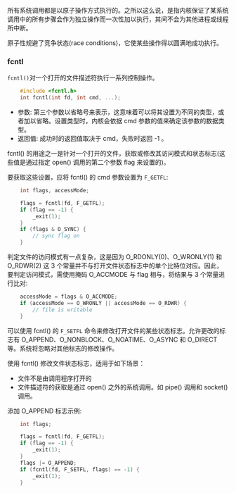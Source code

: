 
所有系统调用都是以原子操作方式执行的。之所以这么说，是指内核保证了某系统调用中的所有步骤会作为独立操作而一次性加以执行，其间不会为其他进程或线程所中断。

原子性规避了竞争状态(race conditions)，它使某些操作得以圆满地成功执行。

### fcntl

`fcntl()`对一个打开的文件描述符执行一系列控制操作。
```c
    #include <fcntl.h>
    int fcntl(int fd, int cmd, ...);
```
- 参数: 第三个参数以省略号来表示，这意味着可以将其设置为不同的类型，或者加以省略。设置类型时，内核会依据 cmd 参数的值来确定该参数的数据类型。
- 返回值: 成功时的返回值取决于 cmd，失败时返回 -1 。

fcntl() 的用途之一是针对一个打开的文件，获取或修改其访问模式和状态标志(这些值是通过指定 open() 调用的第二个参数 flag 来设置的)。

要获取这些设置，应将 fcntl() 的 cmd 参数设置为 `F_GETFL`:
```c
    int flags, accessMode;

    flags = fcntl(fd, F_GETFL);
    if (flag == -1) {
        _exit(1);     
    }
    if (flags & O_SYNC) {
        // sync flag on
    }
```

判定文件的访问模式有一点复杂，这是因为 O_RDONLY(0)、O_WRONLY(1) 和 O_RDWR(2) 这 3 个常量并不与打开文件状态标志中的单个比特位对应。因此，要判定访问模式，需使用掩码 O_ACCMODE 与 flag 相与，将结果与 3 个常量进行比对:
```c
    accessMode = flags & O_ACCMODE;
    if (accessMode == O_WRONLY || accessMode == O_RDWR) {
        // file is writable
    }
```

可以使用 fcntl() 的 `F_SETFL` 命令来修改打开文件的某些状态标志。允许更改的标志有 O_APPEND、O_NONBLOCK、O_NOATIME、O_ASYNC 和 O_DIRECT 等。系统将忽略对其他标志的修改操作。

使用 fcntl() 修改文件状态标志，适用于如下场景：
- 文件不是由调用程序打开的
- 文件描述符的获取是通过 open() 之外的系统调用。如 pipe() 调用和 socket() 调用。

添加 O_APPEND 标志示例:
```c
    int flags;

    flags = fcntl(fd, F_GETFL);
    if (flag == -1) {
        _exit(1);     
    }
    flags |= O_APPEND;
    if (fcntl(fd, F_SETFL, flags) == -1) {
        _exit(1);
    }
```
